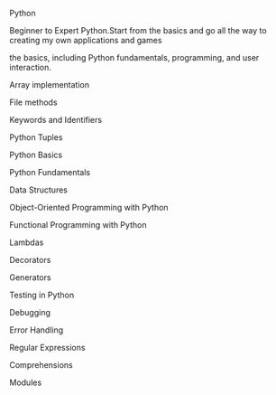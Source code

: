 Python

Beginner to Expert Python.Start from the basics and go all the
 way to creating my own applications and games

the basics, including Python fundamentals, programming, 
and user interaction.

Array implementation

File methods

Keywords and Identifiers

Python Tuples

Python Basics

Python Fundamentals

Data Structures

Object-Oriented Programming with Python

Functional Programming with Python

Lambdas

Decorators

Generators

Testing in Python

Debugging

Error Handling

Regular Expressions

Comprehensions

Modules



